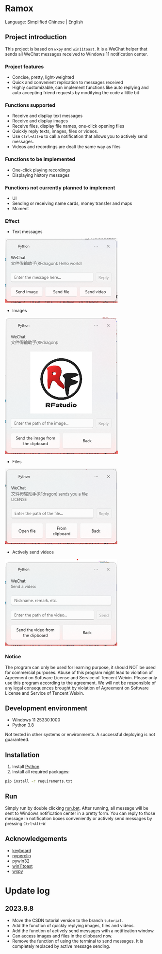 # Ramox

Language: [Simplified Chinese](README.md) | English

## Project introduction

This project is based on `wxpy` and `win11toast`. It is a WeChat helper that sends all WeChat messages received to Windows 11 notification center.

### Project features

- Concise, pretty, light-weighted
- Quick and convenient replication to messages received
- Highly customizable, can implement functions like auto replying and auto accepting friend requests by modifying the code a little bit

### Functions supported

- Receive and display text messages
- Receive and display images
- Receive files, display file names, one-click opening files
- Quickly reply texts, images, files or videos.
- Use `Ctrl+Alt+W` to call a notification that allows you to actively send messages.
- Videos and recordings are dealt the same way as files

### Functions to be implemented

- One-click playing recordings
- Displaying history messages

### Functions not currently planned to implement

- UI
- Sending or receiving name cards, money transfer and maps
- Moment

### Effect

- Text messages

![Text](Images/text.png)

- Images

![Image](Images/image.png)

- Files

![Image](Images/file.png)

- Actively send videos

![Video](Images/video.png)

### Notice

The program can only be used for learning purpose, it should NOT be used for commercial purposes. Abuse of this program might lead to violation of Agreement on Software License and Service of Tencent Weixin. Please only use this program according to the agreement. We will not be responsible of any legal consequences brought by violation of Agreement on Software License and Service of Tencent Weixin.

## Development environment

- Windows 11 25330.1000
- Python 3.8

Not tested in other systems or environments. A successful deploying is not guaranteed.

## Installation

1. Install [Python](https://www.python.org/).
2. Install all required packages:
```bash
pip install -r requirements.txt
```

## Run

Simply run by double clicking [run.bat](run.bat). After running, all message will be sent to Windows notification center in a pretty form. You can reply to those message in notification boxes conveniently or actively send messages by pressing `Ctrl+Alt+W`.

## Acknowledgements

- [keyboard](https://github.com/boppreh/keyboard)
- [pyperclip](https://github.com/asweigart/pyperclip)
- [pywin32](https://github.com/mhammond/pywin32)
- [win11toast](https://github.com/GitHub30/win11toast)
- [wxpy](https://github.com/youfou/wxpy)

# Update log

## 2023.9.8

- Move the CSDN tutorial version to the branch `tutorial`.
- Add the function of quickly replying images, files and videos.
- Add the function of actively send messages with a notification window.
- Can access images and files in the clipboard now.
- Remove the function of using the terminal to send messages. It is completely replaced by active message sending.